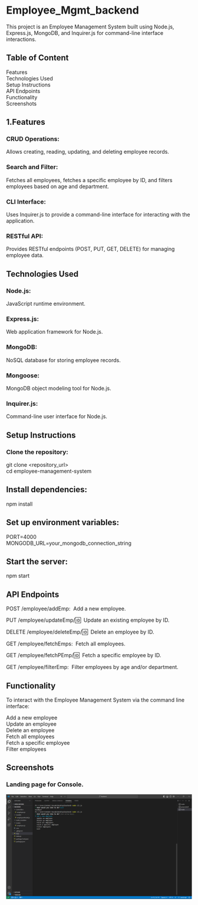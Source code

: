 # Employee_Mgmt_backend<br/>
This project is an Employee Management System built using Node.js, Express.js, MongoDB, and Inquirer.js for command-line interface interactions.<br/>
## Table of Content<br/>
Features<br/>
Technologies Used<br/>
Setup Instructions<br/>
API Endpoints<br/>
Functionality<br/>
Screenshots<br/>
## 1.Features<br/>
### CRUD Operations:<br/>
Allows creating, reading, updating, and deleting employee records.<br/>
### Search and Filter:<br/>
Fetches all employees, fetches a specific employee by ID, and filters employees based on age and department.<br/>
### CLI Interface:<br/>
Uses Inquirer.js to provide a command-line interface for interacting with the application.<br/>
### RESTful API:<br/>
Provides RESTful endpoints (POST, PUT, GET, DELETE) for managing employee data.<br/>

## Technologies Used<br/>
### Node.js:<br/>
JavaScript runtime environment.<br/>
### Express.js:<br/>
Web application framework for Node.js.<br/>
### MongoDB:<br/>
NoSQL database for storing employee records.<br/>
### Mongoose:<br/>
MongoDB object modeling tool for Node.js.<br/>
### Inquirer.js:<br/>
Command-line user interface for Node.js.<br/>

## Setup Instructions<br/>
### Clone the repository:<br/>
git clone <repository_url><br/>
cd employee-management-system<br/>

## Install dependencies:<br/>
npm install<br/>

## Set up environment variables:<br/>
PORT=4000<br/>
MONGODB_URL=your_mongodb_connection_string<br/>

## Start the server:<br/>
npm start<br/>

## API Endpoints<br/>
POST /employee/addEmp:&nbsp;
Add a new employee.<br/>

PUT /employee/updateEmp/:id:&nbsp;
Update an existing employee by ID.<br/>

DELETE /employee/deleteEmp/:id:&nbsp;
Delete an employee by ID.<br/>

GET /employee/fetchEmps:&nbsp;
Fetch all employees.<br/>

GET /employee/fetchPEmp/:id:&nbsp;
Fetch a specific employee by ID.<br/>

GET /employee/filterEmp:&nbsp;
Filter employees by age and/or department.<br/>

## Functionality<br/>
To interact with the Employee Management System via the command line interface:<br/>

Add a new employee<br/>
Update an employee<br/>
Delete an employee<br/>
Fetch all employees<br/>
Fetch a specific employee<br/>
Filter employees<br/>

## Screenshots<br/>
### Landing page for Console.<br/>
![Screenshot of Employee Management Backend](https://github.com/vdrzada24/Employee_Mgmt_backend/blob/main/Screenshot%20(40).png)








































